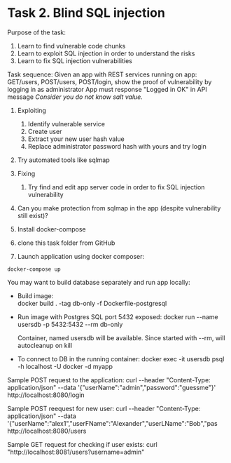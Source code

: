 
# Task 2. Blind SQL injection

Purpose of the task:
1. Learn to find vulnerable code chunks
1. Learn to exploit SQL injection in order to understand the risks
1. Learn to fix SQL injection vulnerabilities

Task sequence:
Given an app with REST services running on app: GET/users, POST/users, POST/login, show the proof of vulnerability by logging in as administrator
App must response "Logged in OK" in API message 
*Consider you do not know salt value.*

1. Exploiting
   1. Identify vulnerable service
   1. Create user
   1. Extract your new user hash value
   1. Replace administrator password hash with yours and try login
1. Try automated tools like sqlmap
1. Fixing
   1. Try find and edit app server code in order to fix SQL injection vulnerability
1. Can you make protection from sqlmap in the app (despite vulnerability still exist)?


1. Install docker-compose
1. clone this task folder from GitHub
1. Launch application using docker composer: 
  ```
  docker-compose up
  ```



You may want to build database separately and run app locally:
* Build image:  
  docker build . -tag db-only -f Dockerfile-postgresql 
* Run image with Postgres SQL port 5432 exposed:
  docker run --name usersdb  -p 5432:5432 --rm db-only

  Container, named usersdb will be available. Since started with --rm, will autocleanup on kill

* To connect to DB in the running container:
  docker exec -it usersdb psql -h localhost -U docker -d myapp




Sample POST request to the application:
curl --header "Content-Type: application/json" --data '{"userName":"admin","password":"guessme"}' http://localhost:8080/login

Sample POST reequest for new user:
curl --header "Content-Type: application/json" --data '{"userName":"alex1","userFName":"Alexander","userLName":"Bob","pas http://localhost:8080/users

Sample GET request for checking if user exists:
curl "http://localhost:8081/users?username=admin"

